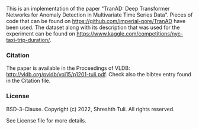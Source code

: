 This is an implementation of the paper "TranAD: Deep Transformer Networks for Anomaly Detection in Multivariate Time Series Data". Pieces of code that can be found on https://github.com/imperial-qore/TranAD have been used. The dataset along with its description that was used for the experiment can be found on https://www.kaggle.com/competitions/nyc-taxi-trip-duration/.

### Citation
The paper is available in the Proceedings of VLDB: http://vldb.org/pvldb/vol15/p1201-tuli.pdf. Check also the bibtex entry found in the Citation file.

### License
BSD-3-Clause. Copyright (c) 2022, Shreshth Tuli. All rights reserved.

See License file for more details.